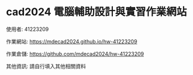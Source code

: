 # cad2024 電腦輔助設計與實習作業網站

使用者: 41223209

作業網站: https://mdecad2024.github.io/hw-41223209

作業倉儲: https://github.com/mdecad2024/hw-41223209

其他資訊: 請自行填入其他相關資料
